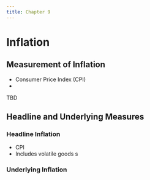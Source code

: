 ```yaml
---
title: Chapter 9
---
```


# Inflation
## Measurement of Inflation
- Consumer Price Index (CPI)
- 

TBD


## Headline and Underlying Measures
### Headline Inflation
- CPI
- Includes volatile goods s




### Underlying Inflation













